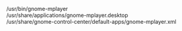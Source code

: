 /usr/bin/gnome-mplayer  
/usr/share/applications/gnome-mplayer.desktop  
/usr/share/gnome-control-center/default-apps/gnome-mplayer.xml  
